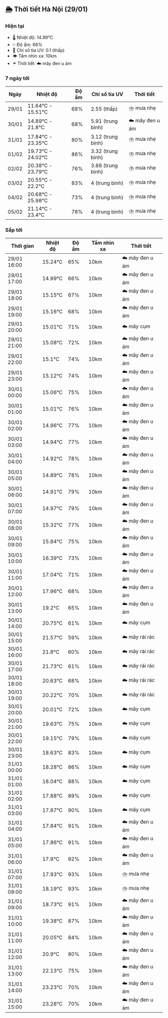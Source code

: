 ## 🌦️ Thời tiết Hà Nội (29/01)

### Hiện tại

- 🌡️ Nhiệt độ: 14.99℃
- 💦 Độ ẩm: 66%
- 🌟 Chỉ số tia UV: 0.1 (thấp)
- 👁️ Tầm nhìn xa: 10km
- ☂️ Thời tiết: ☁️ mây đen u ám

### 7 ngày tới

| Ngày | Nhiệt độ | Độ ẩm | Chỉ số tia UV | Thời tiết |
| --- | --- | --- | --- | --- |
| 29/01 | 11.64℃ - 15.51℃ | 68% | 2.55 (thấp) | ⛈️ mưa nhẹ |
| 30/01 | 14.89℃ - 21.8℃ | 68% | 5.91 (trung bình) | ☁️ mây đen u ám |
| 31/01 | 17.84℃ - 23.35℃ | 80% | 3.12 (trung bình) | ⛈️ mưa nhẹ |
| 01/02 | 19.73℃ - 24.02℃ | 86% | 3.32 (trung bình) | ⛈️ mưa nhẹ |
| 02/02 | 20.38℃ - 23.79℃ | 76% | 3.88 (trung bình) | ⛈️ mưa nhẹ |
| 03/02 | 20.55℃ - 22.2℃ | 83% | 4 (trung bình) | ⛈️ mưa nhẹ |
| 04/02 | 20.68℃ - 25.98℃ | 73% | 4 (trung bình) | ⛈️ mưa nhẹ |
| 05/02 | 21.14℃ - 23.4℃ | 78% | 4 (trung bình) | ⛈️ mưa nhẹ |

### Sắp tới

| Thời gian | Nhiệt độ | Độ ẩm | Tầm nhìn xa | Thời tiết |
| --- | --- | --- | --- | --- |
| 29/01 16:00 | 15.24℃ | 65% | 10km | ☁️ mây đen u ám |
| 29/01 17:00 | 14.99℃ | 66% | 10km | ☁️ mây đen u ám |
| 29/01 18:00 | 15.15℃ | 67% | 10km | ☁️ mây đen u ám |
| 29/01 19:00 | 15.16℃ | 68% | 10km | ☁️ mây đen u ám |
| 29/01 20:00 | 15.01℃ | 71% | 10km | ☁️ mây cụm |
| 29/01 21:00 | 15.08℃ | 72% | 10km | ☁️ mây đen u ám |
| 29/01 22:00 | 15.1℃ | 74% | 10km | ☁️ mây đen u ám |
| 29/01 23:00 | 15.12℃ | 74% | 10km | ☁️ mây đen u ám |
| 30/01 00:00 | 15.06℃ | 75% | 10km | ☁️ mây đen u ám |
| 30/01 01:00 | 15.01℃ | 76% | 10km | ☁️ mây đen u ám |
| 30/01 02:00 | 14.96℃ | 77% | 10km | ☁️ mây đen u ám |
| 30/01 03:00 | 14.94℃ | 77% | 10km | ☁️ mây đen u ám |
| 30/01 04:00 | 14.92℃ | 78% | 10km | ☁️ mây đen u ám |
| 30/01 05:00 | 14.89℃ | 78% | 10km | ☁️ mây đen u ám |
| 30/01 06:00 | 14.91℃ | 79% | 10km | ☁️ mây đen u ám |
| 30/01 07:00 | 14.97℃ | 79% | 10km | ☁️ mây đen u ám |
| 30/01 08:00 | 15.32℃ | 77% | 10km | ☁️ mây đen u ám |
| 30/01 09:00 | 15.84℃ | 75% | 10km | ☁️ mây đen u ám |
| 30/01 10:00 | 16.39℃ | 73% | 10km | ☁️ mây đen u ám |
| 30/01 11:00 | 17.04℃ | 71% | 10km | ☁️ mây đen u ám |
| 30/01 12:00 | 17.96℃ | 68% | 10km | ☁️ mây đen u ám |
| 30/01 13:00 | 19.2℃ | 65% | 10km | ☁️ mây đen u ám |
| 30/01 14:00 | 20.75℃ | 61% | 10km | ☁️ mây cụm |
| 30/01 15:00 | 21.57℃ | 59% | 10km | ☁️ mây rải rác |
| 30/01 16:00 | 21.8℃ | 60% | 10km | ☁️ mây rải rác |
| 30/01 17:00 | 21.73℃ | 61% | 10km | ☁️ mây rải rác |
| 30/01 18:00 | 20.63℃ | 68% | 10km | ☁️ mây rải rác |
| 30/01 19:00 | 20.22℃ | 70% | 10km | ☁️ mây rải rác |
| 30/01 20:00 | 20.01℃ | 72% | 10km | ☁️ mây cụm |
| 30/01 21:00 | 19.63℃ | 75% | 10km | ☁️ mây cụm |
| 30/01 22:00 | 19.15℃ | 79% | 10km | ☁️ mây cụm |
| 30/01 23:00 | 18.63℃ | 83% | 10km | ☁️ mây cụm |
| 31/01 00:00 | 18.28℃ | 86% | 10km | ☁️ mây cụm |
| 31/01 01:00 | 18.04℃ | 88% | 10km | ☁️ mây cụm |
| 31/01 02:00 | 17.88℃ | 89% | 10km | ☁️ mây cụm |
| 31/01 03:00 | 17.87℃ | 90% | 10km | ☁️ mây cụm |
| 31/01 04:00 | 17.84℃ | 91% | 10km | ☁️ mây đen u ám |
| 31/01 05:00 | 17.86℃ | 91% | 10km | ☁️ mây đen u ám |
| 31/01 06:00 | 17.9℃ | 92% | 10km | ☁️ mây đen u ám |
| 31/01 07:00 | 17.93℃ | 93% | 10km | ⛈️ mưa nhẹ |
| 31/01 08:00 | 18.19℃ | 93% | 10km | ⛈️ mưa nhẹ |
| 31/01 09:00 | 18.73℃ | 91% | 10km | ☁️ mây đen u ám |
| 31/01 10:00 | 19.38℃ | 87% | 10km | ☁️ mây đen u ám |
| 31/01 11:00 | 20.05℃ | 84% | 10km | ☁️ mây đen u ám |
| 31/01 12:00 | 20.9℃ | 80% | 10km | ☁️ mây đen u ám |
| 31/01 13:00 | 22.13℃ | 75% | 10km | ☁️ mây đen u ám |
| 31/01 14:00 | 23.23℃ | 70% | 10km | ☁️ mây đen u ám |
| 31/01 15:00 | 23.28℃ | 70% | 10km | ☁️ mây đen u ám |
